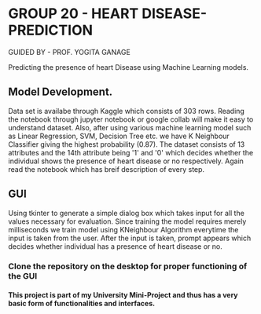 # GROUP 20 - HEART DISEASE-PREDICTION
GUIDED BY - PROF. YOGITA GANAGE

Predicting the presence of heart Disease using Machine Learning models.

## Model Development.
Data set is availabe through Kaggle which consists of 303 rows. 
Reading the notebook through jupyter notebook or google collab will make it easy to understand dataset.
Also, after using various machine learning model such as Linear Regression, SVM, Decision Tree etc. we have K Neighbour Classifier giving the 
highest probability (0.87).
The dataset consists of 13 attributes and the 14th attribute being '1' and '0' which decides whether the individual shows the presence of heart disease
or no respectively. Again read the notebook which has breif description of every step.

## GUI
Using tkinter to generate a simple dialog box which takes input for all the values necessary for evaluation.
Since training the model requires merely milliseconds we train model using KNeighbour Algorithm everytime the input is taken from the user.
After the input is taken, prompt appears which decides whether individual has a presence of heart disease or no.

### Clone the repository on the desktop for proper functioning of the GUI
#### This project is part of my University Mini-Project and thus has a very basic form of functionalities and interfaces.
